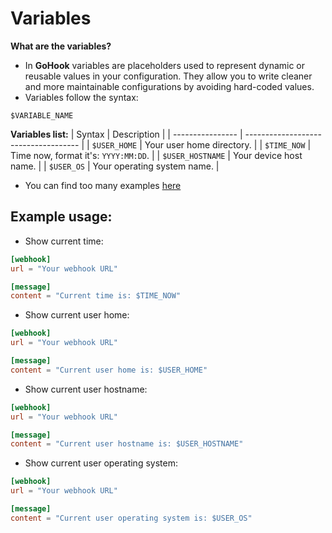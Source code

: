 # Variables
**__What are the variables?__**
* In **GoHook** variables are placeholders used to represent dynamic or reusable values in your configuration. They allow you to write cleaner and more maintainable configurations by avoiding hard-coded values.
* Variables follow the syntax:
```
$VARIABLE_NAME
```

**__Variables list:__**
| Syntax           | Description                          |
| ---------------- | ------------------------------------ |
| `$USER_HOME`     | Your user home directory.            |
| `$TIME_NOW`      | Time now, format it's: `YYYY:MM:DD`. |
| `$USER_HOSTNAME` | Your device host name.               |
| `$USER_OS`       | Your operating system name.          |
* You can find too many  examples [here](#example-usage)

## Example usage:

* Show current time:
```toml
[webhook]
url = "Your webhook URL"

[message]
content = "Current time is: $TIME_NOW"
```

* Show current user home:
```toml
[webhook]
url = "Your webhook URL"

[message]
content = "Current user home is: $USER_HOME"
```

* Show current user hostname:
```toml
[webhook]
url = "Your webhook URL"

[message]
content = "Current user hostname is: $USER_HOSTNAME"
```

* Show current user operating system:
```toml
[webhook]
url = "Your webhook URL"

[message]
content = "Current user operating system is: $USER_OS"
```